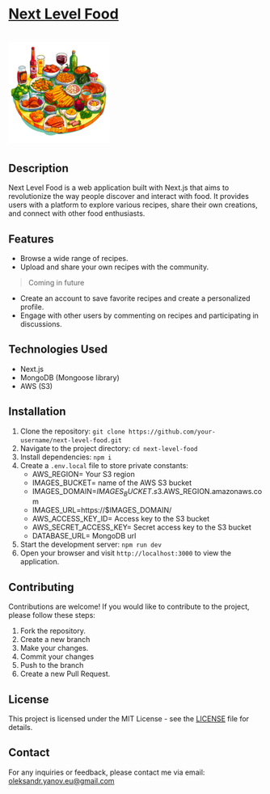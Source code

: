 <h1><a href="https://next-level-foodies-sigma.vercel.app/" target="_blank">Next Level Food</a><h1/>

<img src="assets/logo.png" alt="Next Level Food" width="200"/>

## Description

Next Level Food is a web application built with Next.js that aims to revolutionize the way people discover and interact with food. It provides users with a platform to explore various recipes, share their own creations, and connect with other food enthusiasts.

## Features

- Browse a wide range of recipes.
- Upload and share your own recipes with the community.

> Coming in future

 - Create an account to save favorite recipes and create a personalized profile.
-  Engage with other users by commenting on recipes and participating in discussions.

## Technologies Used

- Next.js
- MongoDB (Mongoose library)
- AWS (S3)

## Installation

1. Clone the repository:
	`git clone https://github.com/your-username/next-level-food.git`
2. Navigate to the project directory:
	`cd next-level-food`
3. Install dependencies:
	`npm i`
4. Create a `.env.local` file to store private constants:
	- AWS_REGION= Your S3 region
	- IMAGES_BUCKET= name of the AWS S3 bucket
	- IMAGES_DOMAIN=$IMAGES_BUCKET.s3.$AWS_REGION.amazonaws.com
	- IMAGES_URL=https://$IMAGES_DOMAIN/
	- AWS_ACCESS_KEY_ID= Access key to the S3 bucket
	- AWS_SECRET_ACCESS_KEY= Secret access key to the S3 bucket
	- DATABASE_URL= MongoDB url
6. Start the development server:
	`npm run dev`
7. Open your browser and visit `http://localhost:3000` to view the application.

## Contributing

Contributions are welcome! If you would like to contribute to the project, please follow these steps:

1. Fork the repository.
2. Create a new branch
3. Make your changes.
4. Commit your changes
5. Push to the branch
6. Create a new Pull Request.

## License

This project is licensed under the MIT License - see the [LICENSE](LICENSE) file for details.

## Contact

For any inquiries or feedback, please contact me via email: oleksandr.yanov.eu@gmail.com
